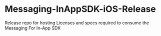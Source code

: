 # Messaging-InAppSDK-iOS-Release
Release repo for hosting Licenses and specs required to consume the Messaging For In-App SDK
